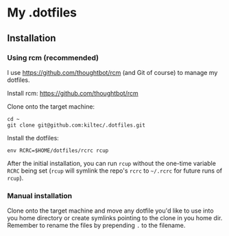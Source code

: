 # My .dotfiles

## Installation

### Using rcm (recommended)
I use https://github.com/thoughtbot/rcm (and Git of course) to manage my dotfiles.

Install rcm: https://github.com/thoughtbot/rcm

Clone onto the target machine: 
```
cd ~
git clone git@github.com:kiltec/.dotfiles.git
```

Install the dotfiles:

```env RCRC=$HOME/dotfiles/rcrc rcup```

After the initial installation, you can run `rcup` without the one-time variable `RCRC` being set (`rcup` will symlink the
repo's `rcrc` to `~/.rcrc` for future runs of `rcup`).
### Manual installation
Clone onto the target machine and move any dotfile you'd like to use into you home directory or create symlinks pointing to the clone in you home dir. Remember to rename the files by prepending `.` to the filename.

